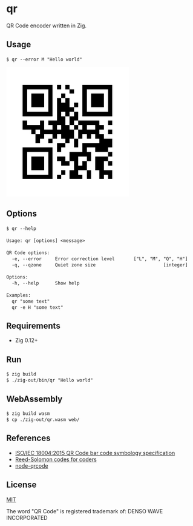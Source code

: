 # qr

QR Code encoder written in Zig.

## Usage

```
$ qr --error M "Hello world"
```

![QR Code](./demo.png)

## Options

```
$ qr --help

Usage: qr [options] <message>

QR Code options:
  -e, --error     Error correction level       ["L", "M", "Q", "H"]
  -q, --qzone     Quiet zone size                         [integer]

Options:
  -h, --help      Show help

Examples:
  qr "some text"
  qr -e H "some text"
```

## Requirements

- Zig 0.12+

## Run

```
$ zig build
$ ./zig-out/bin/qr "Hello world"
```

## WebAssembly

```
$ zig build wasm
$ cp ./zig-out/qr.wasm web/
```

## References

- [ISO/IEC 18004:2015 QR Code bar code symbology specification](https://www.iso.org/standard/62021.html)
- [Reed-Solomon codes for coders](https://en.wikiversity.org/wiki/Reed%E2%80%93Solomon_codes_for_coders)
- [node-qrcode](https://github.com/soldair/node-qrcode)

## License

[MIT](./LICENSE.md)

The word "QR Code" is registered trademark of:
DENSO WAVE INCORPORATED

